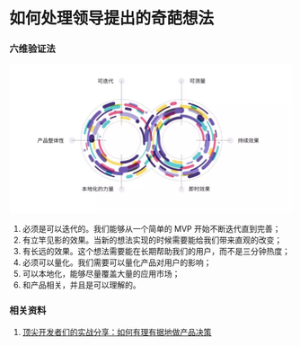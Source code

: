 # 如何处理领导提出的奇葩想法

### 六维验证法

![&#x516D;&#x7EF4;&#x9A8C;&#x8BC1;&#x6CD5;](../.gitbook/assets/image.png)

1. 必须是可以迭代的。我们能够从一个简单的 MVP 开始不断迭代直到完善；
2. 有立竿见影的效果。当新的想法实现的时候需要能给我们带来直观的改变；
3. 有长远的效果。这个想法需要能在长期帮助我们的用户，而不是三分钟热度；
4. 必须可以量化。我们需要可以量化产品对用户的影响；
5. 可以本地化，能够尽量覆盖大量的应用市场；
6. 和产品相关，并且是可以理解的。

### 相关资料

1. [顶尖开发者们的实战分享：如何有理有据地做产品决策](https://mp.weixin.qq.com/s/qbI9q5YZYwImIIXH1sej3w)

